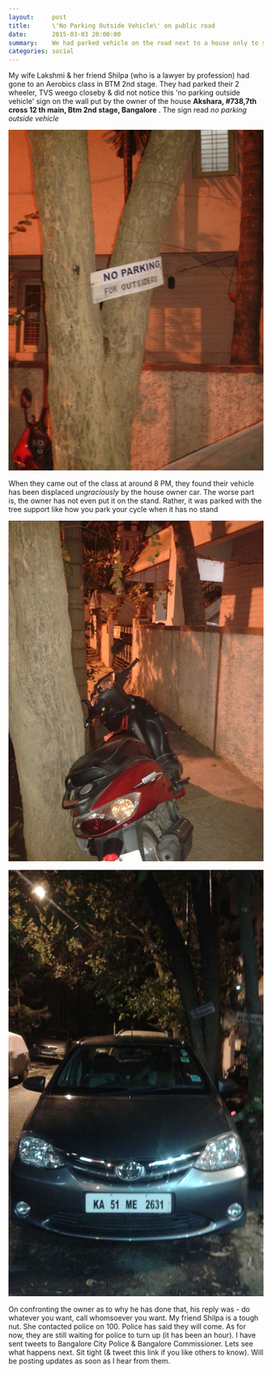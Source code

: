 ```yaml
---
layout:     post
title:      \'No Parking Outside Vehicle\' on public road
date:       2015-03-03 20:00:00
summary:    We had parked vehicle on the road next to a house only to see it getting displaced 'ungraciously' by the house owner. Reason - he has put a board 'no parking outside vehicle'
categories: social
---
```


My wife Lakshmi & her friend Shilpa (who is a lawyer by profession) had gone to an Aerobics class in BTM 2nd stage. They had parked their 2 wheeler, TVS weego closeby & did not notice this 'no parking outside vehicle' sign on the wall put by the owner of the house **Akshara, #738,7th cross 12 th main, Btm 2nd stage, Bangalore** . The sign read *no parking outside vehicle*

![No Parking Outside Vehicle](/images/no-parking-outside-vehicle.jpg)

When they came out of the class at around 8 PM, they found their vehicle has been displaced *ungraciously* by the house owner car. The worse part is, the owner has not even put it on the stand. Rather, it was parked with the tree support like how you park your cycle when it has no stand

![Vehicle Parked with Tree Support](/images/tvs-weego-parked-with-tree-support.jpg)

![Vehicle displaced by the car](/images/car-standing-next-to-weego.jpg)

On confronting the owner as to why he has done that, his reply was - do whatever you want, call whomsoever you want. My friend Shilpa is a tough nut. She contacted police on 100. Police has said they will come. As for now, they are still waiting for police to turn up (it has been an hour). I have sent tweets to Bangalore City Police & Bangalore Commissioner. Lets see what happens next. Sit tight (& tweet this link if you like others to know). Will be posting updates as soon as I hear from them. 
